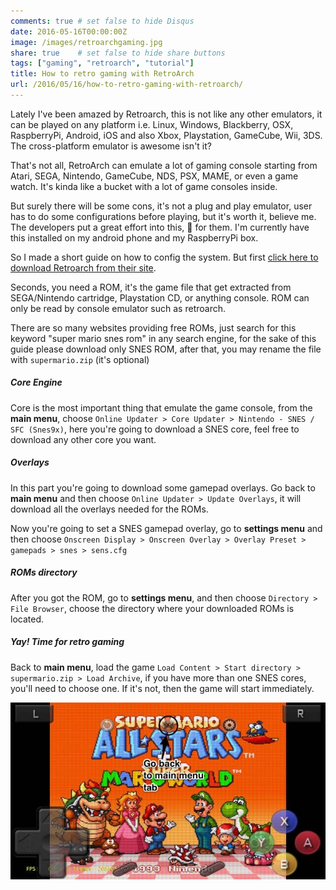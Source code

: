 ```yaml
---
comments: true # set false to hide Disqus
date: 2016-05-16T00:00:00Z
image: /images/retroarchgaming.jpg
share: true    # set false to hide share buttons
tags: ["gaming", "retroarch", "tutorial"]
title: How to retro gaming with RetroArch
url: /2016/05/16/how-to-retro-gaming-with-retroarch/
---
```


Lately I've been amazed by Retroarch, this is not like any other emulators, it can be played on any platform i.e. Linux, Windows, Blackberry, OSX, RaspberryPi, Android, iOS and also Xbox, Playstation, GameCube, Wii, 3DS. The cross-platform emulator is awesome isn't it?

That's not all, RetroArch can emulate a lot of gaming console starting from Atari, SEGA, Nintendo, GameCube, NDS, PSX, MAME, or even a game watch. It's kinda like a bucket with a lot of game consoles inside.

But surely there will be some cons, it's not a plug and play emulator, user has to do some configurations before playing, but it's worth it, believe me. The developers put a great effort into this, :ramen: for them. I'm currently have this installed on my android phone and my RaspberryPi box.

So I made a short guide on how to config the system. But first [click here to download Retroarch from their site](http://www.retroarch.com).  

Seconds, you need a ROM, it's the game file that get extracted from SEGA/Nintendo cartridge, Playstation CD, or anything console. ROM can only be read by console emulator such as retroarch.  

There are so many websites providing free ROMs, just search for this keyword "super mario snes rom" in any search engine, for the sake of this guide please download only SNES ROM, after that, you may rename the file with `supermario.zip` (it's optional)

##### Core Engine
   
Core is the most important thing that emulate the game console, from the **main menu**, choose `Online Updater > Core Updater > Nintendo - SNES / SFC (Snes9x)`, here you're going to download a SNES core, feel free to download any other core you want.

##### Overlays
   
In this part you're going to download some gamepad overlays. Go back to **main menu** and then choose `Online Updater > Update Overlays`, it will download all the overlays needed for the ROMs.

Now you're going to set a SNES gamepad overlay, go to **settings menu** and then choose `Onscreen Display > Onscreen Overlay > Overlay Preset > gamepads > snes > sens.cfg`   

##### ROMs directory
   
After you got the ROM, go to **settings menu**, and then choose `Directory > File Browser`, choose the directory where your downloaded ROMs is located. 

##### Yay! Time for retro gaming

Back to **main menu**, load the game `Load Content > Start directory > supermario.zip > Load Archive`, if you have more than one SNES cores, you'll need to choose one. If it's not, then the game will start immediately.   

![RetroArch retro gaming](/images/screenshotsnessupermairoretroarch.jpg)



